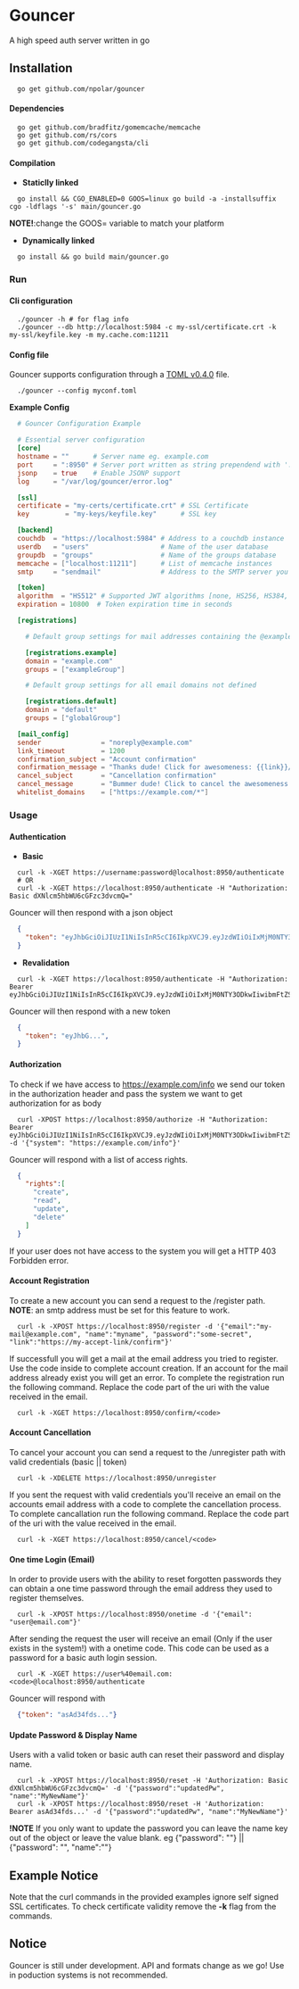# Gouncer

A high speed auth server written in go

## Installation

```shell
  go get github.com/npolar/gouncer
```

#### Dependencies

```shell
  go get github.com/bradfitz/gomemcache/memcache
  go get github.com/rs/cors
  go get github.com/codegangsta/cli
```

#### Compilation

- **Staticlly linked**

```shell
  go install && CGO_ENABLED=0 GOOS=linux go build -a -installsuffix cgo -ldflags '-s' main/gouncer.go
```
**NOTE!**:change the GOOS= variable to match your platform

- **Dynamically linked**

```shell
  go install && go build main/gouncer.go
```

### Run

#### Cli configuration
```shell
  ./gouncer -h # for flag info
  ./gouncer --db http://localhost:5984 -c my-ssl/certificate.crt -k my-ssl/keyfile.key -m my.cache.com:11211
```

#### Config file
Gouncer supports configuration through a [TOML v0.4.0](https://github.com/toml-lang/toml/blob/master/versions/en/toml-v0.4.0.md) file.
```shell
  ./gouncer --config myconf.toml
```

**Example Config**

```toml
  # Gouncer Configuration Example

  # Essential server configuration
  [core]
  hostname = ""      # Server name eg. example.com
  port     = ":8950" # Server port written as string prependend with ':'
  jsonp    = true    # Enable JSONP support
  log      = "/var/log/gouncer/error.log"

  [ssl]
  certificate = "my-certs/certificate.crt" # SSL Certificate
  key         = "my-keys/keyfile.key"      # SSL key

  [backend]
  couchdb  = "https://localhost:5984" # Address to a couchdb instance
  userdb   = "users"                  # Name of the user database
  groupdb  = "groups"                 # Name of the groups database
  memcache = ["localhost:11211"]      # List of memcache instances
  smtp     = "sendmail"               # Address to the SMTP server you want to use to send notifications || sendmail

  [token]
  algorithm  = "HS512" # Supported JWT algorithms [none, HS256, HS384, HS512]
  expiration = 10800  # Token expiration time in seconds

  [registrations]

    # Default group settings for mail addresses containing the @example.com domain

    [registrations.example]
    domain = "example.com"
    groups = ["exampleGroup"]

    # Default group settings for all email domains not defined

    [registrations.default]
    domain = "default"
    groups = ["globalGroup"]

  [mail_config]
  sender               = "noreply@example.com"                                             # Email address to use when sending notifications
  link_timeout         = 1200                                                              # Time a confirmation link will stay active
  confirmation_subject = "Account confirmation"                                            # Confirmation mail subject
  confirmation_message = "Thanks dude! Click for awesomeness: {{link}}/{{code}}"           # Confirmation mail message. Use the {{link}} pattern to inject the link into the message
  cancel_subject       = "Cancellation confirmation"                                       # Cancellation mail subject
  cancel_message       = "Bummer dude! Click to cancel the awesomeness: {{link}}/{{code}}" # Cancellation mail message. Use the {{link}} pattern to inject the link into the message
  whitelist_domains    = ["https://example.com/*"]                                         # List of domains that are valid for registration handling

```

### Usage

#### Authentication

- **Basic**

```shell
  curl -k -XGET https://username:password@localhost:8950/authenticate
  # OR
  curl -k -XGET https://localhost:8950/authenticate -H "Authorization: Basic dXNlcm5hbWU6cGFzc3dvcmQ="
```

Gouncer will then respond with a json object

```json
  {
    "token": "eyJhbGciOiJIUzI1NiIsInR5cCI6IkpXVCJ9.eyJzdWIiOiIxMjM0NTY3ODkwIiwibmFtZSI6IkpvaG4gRG9lIiwiYWRtaW4iOnRydWV9.TJVA95OrM7E2cBab30RMHrHDcEfxjoYZgeFONFh7HgQ"
  }
```

- **Revalidation**

```shell
  curl -k -XGET https://localhost:8950/authenticate -H "Authorization: Bearer eyJhbGciOiJIUzI1NiIsInR5cCI6IkpXVCJ9.eyJzdWIiOiIxMjM0NTY3ODkwIiwibmFtZSI6IkpvaG4gRG9lIiwiYWRtaW4iOnRydWV9.TJVA95OrM7E2cBab30RMHrHDcEfxjoYZgeFONFh7HgQ"
```

Gouncer will then respond with a new token

```json
  {
    "token": "eyJhbG...",
  }
```

#### Authorization

To check if we have access to https://example.com/info we send our token in the authorization header and pass the system we want to get authorization for as body

```shell
  curl -XPOST https://localhost:8950/authorize -H "Authorization: Bearer eyJhbGciOiJIUzI1NiIsInR5cCI6IkpXVCJ9.eyJzdWIiOiIxMjM0NTY3ODkwIiwibmFtZSI6IkpvaG4gRG9lIiwiYWRtaW4iOnRydWV9.TJVA95OrM7E2cBab30RM" -d '{"system": "https://example.com/info"}'
```

Gouncer will respond with a list of access rights.

```json
  {
    "rights":[
      "create",
      "read",
      "update",
      "delete"
    ]
  }
```

If your user does not have access to the system you will get a HTTP 403 Forbidden error.

#### Account Registration

To create a new account you can send a request to the /register path. **NOTE**: an smtp address must be set for this feature to work.

```shell
  curl -k -XPOST https://localhost:8950/register -d '{"email":"my-mail@example.com", "name":"myname", "password":"some-secret", "link":"https://my-accept-link/confirm"}'
```

If successfull you will get a mail at the email address you tried to register. Use the code inside to complete account creation. If an account for the mail address already exist you will get an error.
To complete the registration run the following command. Replace the code part of the uri with the value received in the email.
```shell
  curl -k -XGET https://localhost:8950/confirm/<code>
```

#### Account Cancellation

To cancel your account you can send a request to the /unregister path with valid credentials (basic || token)

```shell
  curl -k -XDELETE https://localhost:8950/unregister
```

If you sent the request with valid credentials you'll receive an email on the accounts email address with a code to complete the cancellation process.
To complete cancallation run the following command. Replace the code part of the uri with the value received in the email.

```shell
  curl -k -XGET https://localhost:8950/cancel/<code>
```

#### One time Login (Email)

In order to provide users with the ability to reset forgotten passwords they can obtain a one time password through the email address they used to register themselves.

```shell
  curl -k -XPOST https://localhost:8950/onetime -d '{"email": "user@email.com"}'
```

After sending the request the user will receive an email (Only if the user exists in the system!) with a onetime code. This code can be used as a password for a basic auth login session.

```shell
  curl -K -XGET https://user%40email.com:<code>@localhost:8950/authenticate
```

Gouncer will respond with

```json
  {"token": "asAd34fds..."}
```

#### Update Password & Display Name

Users with a valid token or basic auth can reset their password and display name.

```shell
  curl -k -XPOST https://localhost:8950/reset -H 'Authorization: Basic dXNlcm5hbWU6cGFzc3dvcmQ=' -d '{"password":"updatedPw", "name":"MyNewName"}'
  curl -k -XPOST https://localhost:8950/reset -H 'Authorization: Bearer asAd34fds...' -d '{"password":"updatedPw", "name":"MyNewName"}'
```

**!NOTE** If you only want to update the password you can leave the name key out of the object or leave the value blank. eg {"password": ""} || {"password": "", "name":""}

## Example Notice

Note that the curl commands in the provided examples ignore self signed SSL certificates. To check certificate validity remove the **-k** flag from the commands.

## Notice

Gouncer is still under development. API and formats change as we go! Use in poduction systems is not recommended.

